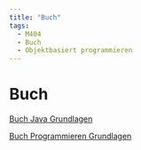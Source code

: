 ```yaml
---
title: "Buch"
tags:
  - M404
  - Buch
  - Objektbasiert programmieren
---
```


# Buch

[Buch Java Grundlagen](/data/m404/Buch_Java_Grundlagen.pdf)

[Buch Programmieren Grundlagen](/data/m404/Buch_Programmieren_Grundlagen.pdf)
